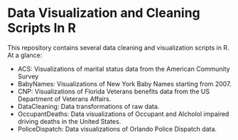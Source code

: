 # Data Visualization and Cleaning Scripts In R

This repository contains several data cleaning and visualization scripts in R. At a glance:
- ACS: Visualizations of marital status data from the American Community Survey
- BabyNames: Visualizations of New York Baby Names starting from 2007.
- CNP: Visualizations of Florida Veterans benefits data from the US Department of Veterans Affairs.
- DataCleaning: Data transformations of raw data.
- OccupantDeaths: Data visualizations of Occupant and Alcholol impaired driving deaths in the United States.
- PoliceDispatch: Data visualizations of Orlando Police Dispatch data.
